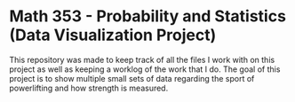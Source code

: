 # Math 353 - Probability and Statistics (Data Visualization Project)
This repository was made to keep track of all the files I work with on this project as well as keeping a worklog of the work that I do. 
The goal of this project is to show multiple small sets of data regarding the sport of powerlifting and how strength is measured.
